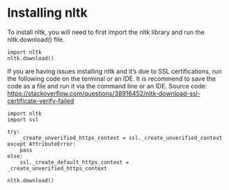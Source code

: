 # Installing nltk

To install nltk, you will need to first import the nltk library and run the nltk.download() file. 

```
import nltk
nltk.download()
```

If you are having issues installing nltk and it’s due to SSL certifications, run the following code on the terminal or an IDE. It is recommend to save the code as a file and run it via the command line or an IDE. Source code: https://stackoverflow.com/questions/38916452/nltk-download-ssl-certificate-verify-failed

```
import nltk
import ssl

try:
    _create_unverified_https_context = ssl._create_unverified_context
except AttributeError:
    pass
else:
    ssl._create_default_https_context = _create_unverified_https_context

nltk.download()
```